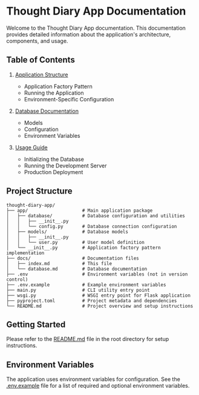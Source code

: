 # Thought Diary App Documentation

Welcome to the Thought Diary App documentation. This documentation provides detailed information about the application's architecture, components, and usage.

## Table of Contents

1. [Application Structure](application.md)
   - Application Factory Pattern
   - Running the Application
   - Environment-Specific Configuration

2. [Database Documentation](database.md)
   - Models
   - Configuration
   - Environment Variables
   
3. [Usage Guide](usage.md)
   - Initializing the Database
   - Running the Development Server
   - Production Deployment

## Project Structure

```
thought-diary-app/
├── app/                    # Main application package
│   ├── database/           # Database configuration and utilities
│   │   ├── __init__.py
│   │   └── config.py       # Database connection configuration
│   ├── models/             # Database models
│   │   ├── __init__.py
│   │   └── user.py         # User model definition
│   └── __init__.py         # Application factory pattern implementation
├── docs/                   # Documentation files
│   ├── index.md            # This file
│   └── database.md         # Database documentation
├── .env                    # Environment variables (not in version control)
├── .env.example            # Example environment variables
├── main.py                 # CLI utility entry point
├── wsgi.py                 # WSGI entry point for Flask application
├── pyproject.toml          # Project metadata and dependencies
└── README.md               # Project overview and setup instructions
```

## Getting Started

Please refer to the [README.md](../README.md) file in the root directory for setup instructions.

## Environment Variables

The application uses environment variables for configuration. See the [.env.example](../.env.example) file for a list of required and optional environment variables.